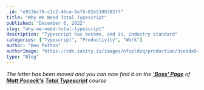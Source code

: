 ```yaml
---
_id: "e953bc79-c1c2-46ce-9ef9-02e5190382ff"
title: "Why We Need Total Typescript"
published: "December 6, 2022"
slug: "why-we-need-total-typescript"
description: "Typescript has become, and is, industry standard"
categories: ["Typescript", "Productivity", "Work"]
author: "Ben Patton"
authorImage: "https://cdn.sanity.io/images/nfspldzq/production/3ceeda54221c7c0614ecc51f955c7be39a1da34e-512x512.jpg"
type: "Blog"
---
```


_The letter has been moved and you can now find it on the [**'Boss' Page**](https://www.totaltypescript.com/boss) of [**Matt Pocock's**](https://twitter.com/mattpocockuk) [**Total Typescript**](https://www.totaltypescript.com/) course_
